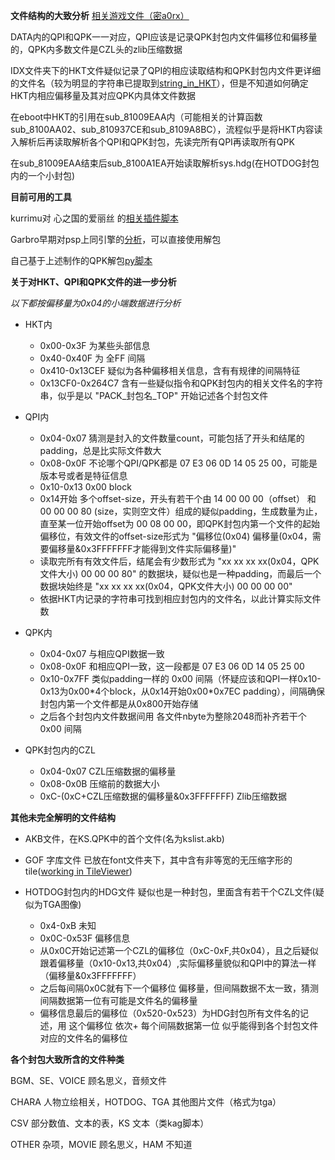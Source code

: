 **文件结构的大致分析**
[相关游戏文件（密a0rx）](https://wwep.lanzoul.com/iZ7Ga2uzy2cb)

DATA内的QPI和QPK一一对应，QPI应该是记录QPK封包内文件偏移位和偏移量的，QPK内多数文件是CZL头的zlib压缩数据

IDX文件夹下的HKT文件疑似记录了QPI的相应读取结构和QPK封包内文件更详细的文件名（较为明显的字符串已提取到[string_in_HKT](string_in_HKT.txt)），但是不知道如何确定HKT内相应偏移量及其对应QPK内具体文件数据

在eboot中HKT的引用在sub_81009EAA内（可能相关的计算函数sub_8100AA02、sub_810937CE和sub_8109A8BC），流程似乎是将HKT内容读入解析后再读取解析各个QPI和QPK封包，先读完所有QPI再读取所有QPK

在sub_81009EAA结束后sub_8100A1EA开始读取解析sys.hdg(在HOTDOG封包内的一个小封包)



**目前可用的工具**

kurrimu对 心之国的爱丽丝 的[相关插件脚本](https://github.com/IcySon55/Kuriimu/issues/518)

Garbro早期对psp上同引擎的[分析](https://github.com/crskycode/GARbro/blob/master/ArcFormats/Psp/ArcQPK.cs)，可以直接使用解包

自己基于上述制作的QPK解包[py脚本](https://github.com/lzhhzl/about-qoo/blob/master/qpk_qpi.py)



**关于对HKT、QPI和QPK文件的进一步分析**

*以下都按偏移量为0x04的小端数据进行分析*

- HKT内
  - 0x00-0x3F 为某些头部信息
  - 0x40-0x40F 为 全FF 间隔
  - 0x410-0x13CEF 疑似为各种偏移相关信息，含有有规律的间隔特征
  - 0x13CF0-0x264C7 含有一些疑似指令和QPK封包内的相关文件名的字符串，似乎是以 "PACK\_封包名_TOP" 开始记述各个封包文件

- QPI内
  - 0x04-0x07 猜测是封入的文件数量count，可能包括了开头和结尾的padding，总是比实际文件数大
  - 0x08-0x0F 不论哪个QPI/QPK都是 07 E3 06 0D 14 05 25 00，可能是版本号或者是特征信息
  - 0x10-0x13  0x00 block
  - 0x14开始 多个offset-size，开头有若干个由 14 00 00 00（offset） 和 00 00 00 80 (size，实则空文件）组成的疑似padding，生成数量为止，直至某一位开始offset为 00 08 00 00，即QPK封包内第一个文件的起始偏移位，有效文件的offset-size形式为 "偏移位(0x04) 偏移量(0x04，需要偏移量&0x3FFFFFFF才能得到文件实际偏移量)"
  - 读取完所有有效文件后，结尾会有少数形式为 "xx xx xx xx(0x04，QPK文件大小) 00 00 00 80" 的数据块，疑似也是一种padding，而最后一个数据块始终是 "xx xx xx xx(0x04，QPK文件大小) 00 00 00 00"
  - 依据HKT内记录的字符串可找到相应封包内的文件名，以此计算实际文件数

- QPK内
  - 0x04-0x07 与相应QPI数据一致
  - 0x08-0x0F 和相应QPI一致，这一段都是 07 E3 06 0D 14 05 25 00
  - 0x10-0x7FF 类似padding一样的 0x00 间隔（怀疑应该和QPI一样0x10-0x13为0x00*4个block，从0x14开始0x00\*0x7EC padding），间隔确保封包内第一个文件都是从0x800开始存储
  - 之后各个封包内文件数据间用 各文件nbyte为整除2048而补齐若干个0x00 间隔
  
- QPK封包内的CZL
  - 0x04-0x07 CZL压缩数据的偏移量
  - 0x08-0x0B 压缩前的数据大小
  - 0xC-(0xC+CZL压缩数据的偏移量&0x3FFFFFFF) Zlib压缩数据
  

**其他未完全解明的文件结构**

- AKB文件，在KS.QPK中的首个文件(名为kslist.akb)

- GOF 字库文件 已放在font文件夹下，其中含有非等宽的无压缩字形的tile([working in TileViewer](https://github.com/YuriSizuku/TileViewer/wiki/Font-Database))

- HOTDOG封包内的HDG文件
疑似也是一种封包，里面含有若干个CZL文件(疑似为TGA图像)
  - 0x4-0xB 未知
  - 0x0C-0x53F 偏移信息
  - 从0x0C开始记述第一个CZL的偏移位（0xC-0xF,共0x04），且之后疑似跟着偏移量（0x10-0x13,共0x04）,实际偏移量貌似和QPI中的算法一样（偏移量&0x3FFFFFFF）
  - 之后每间隔0x0C就有下一个偏移位 偏移量，但间隔数据不太一致，猜测间隔数据第一位有可能是文件名的偏移量
  - 偏移信息最后的偏移位（0x520-0x523）为HDG封包所有文件名的记述，用 这个偏移位 依次+ 每个间隔数据第一位 似乎能得到各个封包文件对应的文件名的偏移位

**各个封包大致所含的文件种类**

BGM、SE、VOICE 顾名思义，音频文件

CHARA 人物立绘相关，HOTDOG、TGA 其他图片文件（格式为tga）

CSV 部分数值、文本的表，KS 文本（类kag脚本）

OTHER 杂项，MOVIE 顾名思义，HAM 不知道
